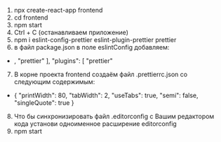 1. npx create-react-app frontend
2. cd frontend
3. npm start
4. Ctrl + C (останавливаем приложение)
5. npm i eslint-config-prettier eslint-plugin-prettier prettier
6. в файл package.json в поле eslintConfig добавляем:

- ,
  "prettier"
  ],
  "plugins": [
  "prettier"

7. В корне проекта frontend создаём файл .prettierrc.json со следующим содержимым:

- {
  "printWidth": 80,
  "tabWidth": 2,
  "useTabs": true,
  "semi": false,
  "singleQuote": true
  }

8. Что бы синхронизировать файл .editorconfig с Вашим редактором кода установи одноименное расширение editorconfig
9. npm start
